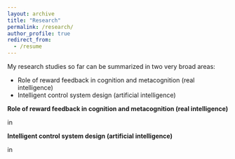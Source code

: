 ```yaml
---
layout: archive
title: "Research"
permalink: /research/
author_profile: true
redirect_from:
  - /resume
---
```


My research studies so far can be summarized in two very broad areas:
  * Role of reward feedback in cognition and metacognition (real intelligence)
  * Intelligent control system design (artificial intelligence)







**Role of reward feedback in cognition and metacognition (real intelligence)**

in

**Intelligent control system design (artificial intelligence)**

in

